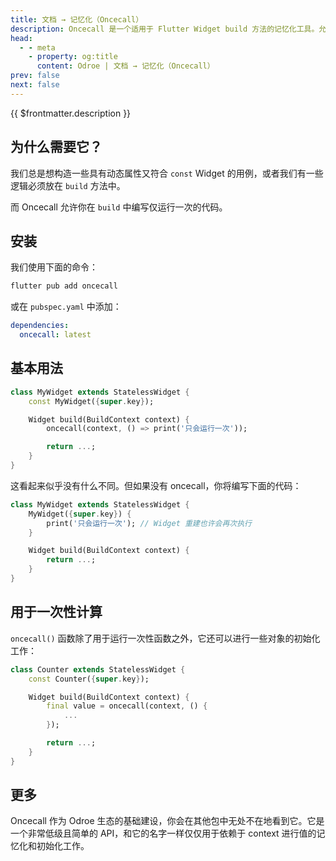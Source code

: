 ```yaml
---
title: 文档 → 记忆化（Oncecall）
description: Oncecall 是一个适用于 Flutter Widget build 方法的记忆化工具。允许你的代码在 build 方法中仅调用一次，即使 Widget 重建也不会丢失。
head:
  - - meta
    - property: og:title
      content: Odroe | 文档 → 记忆化（Oncecall）
prev: false
next: false
---
```


{{ $frontmatter.description }}

## 为什么需要它？

我们总是想构造一些具有动态属性又符合 `const` Widget 的用例，或者我们有一些逻辑必须放在 `build` 方法中。

而 Oncecall 允许你在 `build` 中编写仅运行一次的代码。

## 安装

我们使用下面的命令：

```bash
flutter pub add oncecall
```

或在 `pubspec.yaml` 中添加：

```yaml
dependencies:
  oncecall: latest
```

## 基本用法

```dart
class MyWidget extends StatelessWidget {
    const MyWidget({super.key});

    Widget build(BuildContext context) {
        oncecall(context, () => print('只会运行一次'));

        return ...;
    }
}
```

这看起来似乎没有什么不同。但如果没有 oncecall，你将编写下面的代码：

```dart
class MyWidget extends StatelessWidget {
    MyWidget({super.key}) {
        print('只会运行一次'); // Widget 重建也许会再次执行
    }

    Widget build(BuildContext context) {
        return ...;
    }
}
```

## 用于一次性计算

`oncecall()` 函数除了用于运行一次性函数之外，它还可以进行一些对象的初始化工作：

```dart
class Counter extends StatelessWidget {
    const Counter({super.key});

    Widget build(BuildContext context) {
        final value = oncecall(context, () {
            ...
        });

        return ...;
    }
}
```

## 更多

Oncecall 作为 Odroe 生态的基础建设，你会在其他包中无处不在地看到它。它是一个非常低级且简单的 API，和它的名字一样仅仅用于依赖于 context 进行值的记忆化和初始化工作。
